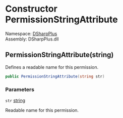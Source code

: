 # Constructor PermissionStringAttribute

Namespace: [DSharpPlus](DSharpPlus.md)  
Assembly: DSharpPlus.dll

## <a id="DSharpPlus_PermissionStringAttribute__ctor_System_String_"></a>PermissionStringAttribute\(string\)

Defines a readable name for this permission.

```csharp
public PermissionStringAttribute(string str)
```

### Parameters

`str` [string](https://learn.microsoft.com/dotnet/api/system.string)

Readable name for this permission.

